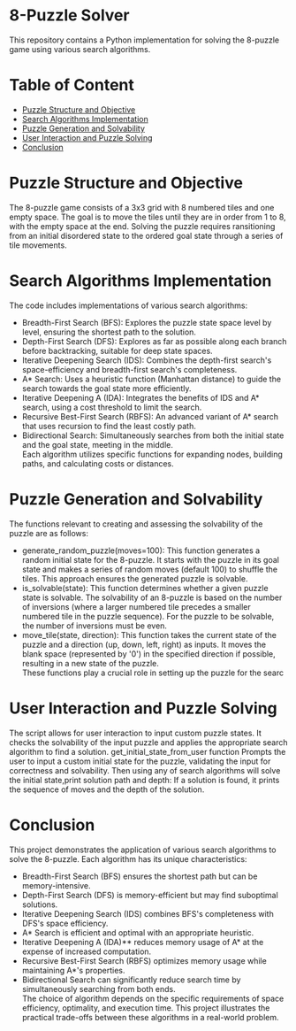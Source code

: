 # 8-Puzzle Solver
This repository contains a Python implementation for solving the 8-puzzle game using various search algorithms.

# Table of Content
- [Puzzle Structure and Objective](https://github.com/KimiyaVahidMotlagh/8PuzzleSolver#puzzle-structure-and-objective)
- [Search Algorithms Implementation](https://github.com/KimiyaVahidMotlagh/8PuzzleSolver#search-algorithms-implementation)
- [Puzzle Generation and Solvability](https://github.com/KimiyaVahidMotlagh/8PuzzleSolver/blob/main/README.md#puzzle-generation-and-solvability)
- [User Interaction and Puzzle Solving](https://github.com/KimiyaVahidMotlagh/8PuzzleSolver/blob/main/README.md#user-interaction-and-puzzle-solving)
- [Conclusion](https://github.com/KimiyaVahidMotlagh/8PuzzleSolver/blob/main/README.md#conclusion)

# Puzzle Structure and Objective
The 8-puzzle game consists of a 3x3 grid with 8 numbered tiles and one empty space. The goal is to move the tiles until they are in order from 1 to 8, with the empty space at the end. Solving the puzzle requires
ransitioning from an initial disordered state to the ordered goal state through a series of tile movements.

# Search Algorithms Implementation
The code includes implementations of various search algorithms:

- Breadth-First Search (BFS): Explores the puzzle state space level by level, ensuring the shortest path to the solution.
- Depth-First Search (DFS): Explores as far as possible along each branch before backtracking, suitable for deep state spaces.
- Iterative Deepening Search (IDS): Combines the depth-first search's space-efficiency and breadth-first search's completeness.
- A* Search: Uses a heuristic function (Manhattan distance) to guide the search towards the goal state more efficiently.
- Iterative Deepening A (IDA): Integrates the benefits of IDS and A* search, using a cost threshold to limit the search.
- Recursive Best-First Search (RBFS): An advanced variant of A* search that uses recursion to find the least costly path.
- Bidirectional Search: Simultaneously searches from both the initial state and the goal state, meeting in the middle. <br/>
Each algorithm utilizes specific functions for expanding nodes, building paths, and calculating costs or distances.

# Puzzle Generation and Solvability
The functions relevant to creating and assessing the solvability of the puzzle are as follows:

- generate_random_puzzle(moves=100): This function generates a random initial state for the 8-puzzle. It starts with the puzzle in its goal state and makes a series of random moves (default 100) to shuffle the tiles. This approach 
ensures the generated puzzle is solvable.
- is_solvable(state): This function determines whether a given puzzle state is solvable. The solvability of an 8-puzzle is based on the number of inversions (where a larger numbered tile precedes a smaller numbered tile in the puzzle 
sequence). For the puzzle to be solvable, the number of inversions must be even.
- move_tile(state, direction): This function takes the current state of the puzzle and a direction (up, down, left, right) as inputs. It moves the blank space (represented by '0') in the specified direction if possible, resulting in a new state of the puzzle. <br/>
These functions play a crucial role in setting up the puzzle for the searc

# User Interaction and Puzzle Solving
The script allows for user interaction to input custom puzzle states. It checks the solvability of the input puzzle and applies the appropriate search algorithm to find a solution. get_initial_state_from_user function Prompts the user to input a custom initial state 
for the puzzle, validating the input for correctness and solvability. Then using any of search algorithms will solve the initial state,print solution path and depth: If a solution is found, it prints the sequence of moves and the depth of the solution.

# Conclusion
This project demonstrates the application of various search algorithms to solve the 8-puzzle. Each algorithm has its unique characteristics:

- Breadth-First Search (BFS) ensures the shortest path but can be memory-intensive.
- Depth-First Search (DFS) is memory-efficient but may find suboptimal solutions.
- Iterative Deepening Search (IDS) combines BFS's completeness with DFS's space efficiency.
- A* Search is efficient and optimal with an appropriate heuristic.
- Iterative Deepening A (IDA)** reduces memory usage of A* at the expense of increased computation.
- Recursive Best-First Search (RBFS) optimizes memory usage while maintaining A*'s properties.
- Bidirectional Search can significantly reduce search time by simultaneously searching from both ends. <br/>
The choice of algorithm depends on the specific requirements of space efficiency, optimality, and execution time. This project illustrates the practical trade-offs between these algorithms in a real-world problem.

